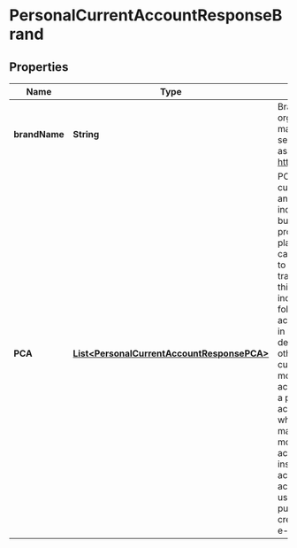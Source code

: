 
# PersonalCurrentAccountResponseBrand

## Properties
Name | Type | Description | Notes
------------ | ------------- | ------------- | -------------
**brandName** | **String** | Brand Name that an organisation uses to market its products or services to a consumer as registered at https://register.fca.org.uk/ | 
**PCA** | [**List&lt;PersonalCurrentAccountResponsePCA&gt;**](PersonalCurrentAccountResponsePCA.md) | PCA&#39; means a personal current account. That is an account marketed to individuals rather than businesses, which provides the facility to place funds, withdraw cash, hold deposits and to execute payment transaction to and from third parties but does not include any of the following types of accounts:  (a) an account in which money is held on deposit in a currency other than sterling;  (b) current account mortgage, ie a single account comprising both a personal current account and a mortgage, which is regulated and marketed principally as a mortgage;   (c) savings accounts (including instant access savings accounts);   (d) credit card accounts where funds are usually paid in for the sole purpose of repaying a credit card debt; and  (e) e-money accounts. | 




